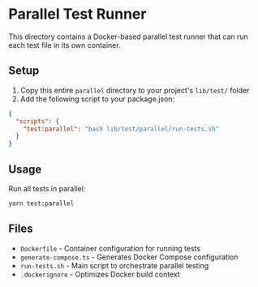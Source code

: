 # Parallel Test Runner

This directory contains a Docker-based parallel test runner that can run each test file in its own container.

## Setup

1. Copy this entire `parallel` directory to your project's `lib/test/` folder
2. Add the following script to your package.json:

```json
{
  "scripts": {
    "test:parallel": "bash lib/test/parallel/run-tests.sh"
  }
}
```

## Usage

Run all tests in parallel:

```bash
yarn test:parallel
```

## Files

- `Dockerfile` - Container configuration for running tests
- `generate-compose.ts` - Generates Docker Compose configuration
- `run-tests.sh` - Main script to orchestrate parallel testing
- `.dockerignore` - Optimizes Docker build context
